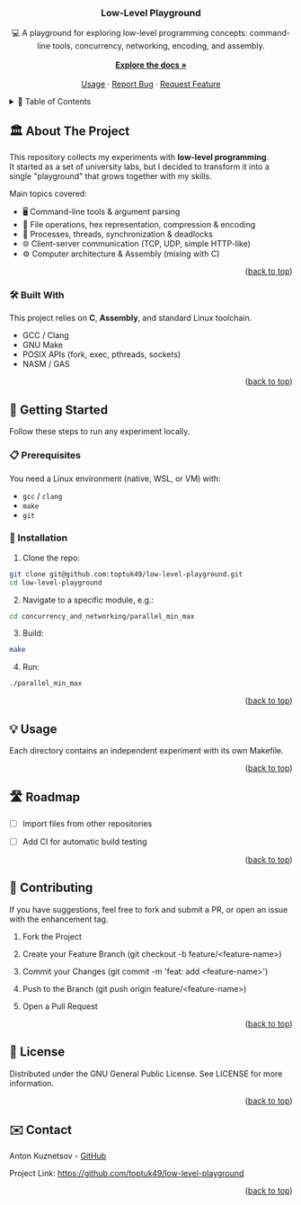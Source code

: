 <a id="readme-top"></a>

<!-- PROJECT LOGO -->
<br />
<div align="center">
  <h3 align="center">Low-Level Playground</h3>

  <p align="center">
    💻 A playground for exploring low-level programming concepts: command-line tools, concurrency, networking, encoding, and assembly.<br />
    <br />
    <a href="#about-the-project"><strong>Explore the docs »</strong></a>
    <br />
    <br />
    <a href="#usage">Usage</a>
    ·
    <a href="https://github.com/toptuk49/low-level-playground/issues">Report Bug</a>
    ·
    <a href="https://github.com/toptuk49/low-level-playground/issues">Request Feature</a>
  </p>
</div>

<!-- TABLE OF CONTENTS -->
<details>
  <summary>📖 Table of Contents</summary>
  <ol>
    <li><a href="#about-the-project">🏛 About The Project</a></li>
    <li><a href="#built-with">🛠 Built With</a></li>
    <li>
      <a href="#getting-started">🚀 Getting Started</a>
      <ul>
        <li><a href="#prerequisites">📋 Prerequisites</a></li>
        <li><a href="#installation">💾 Installation</a></li>
      </ul>
    </li>
    <li><a href="#usage">💡 Usage</a></li>
    <li><a href="#roadmap">🛣 Roadmap</a></li>
    <li><a href="#contributing">🤝 Contributing</a></li>
    <li><a href="#license">📄 License</a></li>
    <li><a href="#contact">✉️ Contact</a></li>
  </ol>
</details>

<!-- ABOUT THE PROJECT -->

## 🏛 About The Project

This repository collects my experiments with **low-level programming**.  
It started as a set of university labs, but I decided to transform it into a single "playground" that grows together with my skills.

Main topics covered:

- 🖥 Command-line tools & argument parsing
- 📂 File operations, hex representation, compression & encoding
- 🧵 Processes, threads, synchronization & deadlocks
- 🌐 Client-server communication (TCP, UDP, simple HTTP-like)
- ⚙️ Computer architecture & Assembly (mixing with C)

<p align="right">(<a href="#readme-top">back to top</a>)</p>

### 🛠 Built With

This project relies on **C**, **Assembly**, and standard Linux toolchain.

- GCC / Clang
- GNU Make
- POSIX APIs (fork, exec, pthreads, sockets)
- NASM / GAS

<p align="right">(<a href="#readme-top">back to top</a>)</p>

<!-- GETTING STARTED -->

## 🚀 Getting Started

Follow these steps to run any experiment locally.

### 📋 Prerequisites

You need a Linux environment (native, WSL, or VM) with:

- `gcc` / `clang`
- `make`
- `git`

### 💾 Installation

1. Clone the repo:

```sh
git clone git@github.com:toptuk49/low-level-playground.git
cd low-level-playground
```

2. Navigate to a specific module, e.g.:

```sh
cd concurrency_and_networking/parallel_min_max
```

3. Build:

```sh
make
```

4. Run:

```sh
./parallel_min_max
```

<p align="right">(<a href="#readme-top">back to top</a>)</p>

<!-- USAGE EXAMPLES -->

## 💡 Usage

Each directory contains an independent experiment with its own Makefile.

<p align="right">(<a href="#readme-top">back to top</a>)</p>

<!-- ROADMAP -->

## 🛣 Roadmap

- [ ] Import files from other repositories

- [ ] Add CI for automatic build testing

<p align="right">(<a href="#readme-top">back to top</a>)</p>

<!-- CONTRIBUTING -->

## 🤝 Contributing

If you have suggestions, feel free to fork and submit a PR, or open an issue with the enhancement tag.

1. Fork the Project

2. Create your Feature Branch (git checkout -b feature/\<feature-name\>)

3. Commit your Changes (git commit -m 'feat: add \<feature-name\>')

4. Push to the Branch (git push origin feature/\<feature-name\>)

5. Open a Pull Request

<p align="right">(<a href="#readme-top">back to top</a>)</p>

<!-- LICENSE -->

## 📄 License

Distributed under the GNU General Public License. See LICENSE for more information.

<p align="right">(<a href="#readme-top">back to top</a>)</p>

<!-- CONTACT -->

## ✉️ Contact

Anton Kuznetsov - <a href="https://github.com/toptuk49">GitHub</a>

Project Link: https://github.com/toptuk49/low-level-playground

<p align="right">(<a href="#readme-top">back to top</a>)</p>
